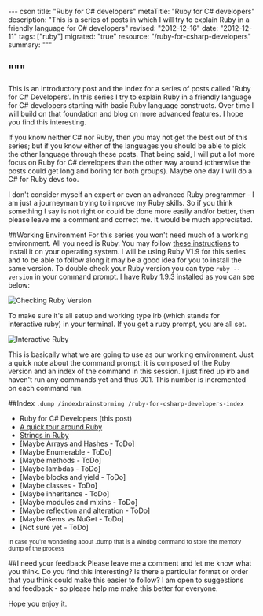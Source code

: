 --- cson
title: "Ruby for C# developers"
metaTitle: "Ruby for C# developers"
description: "This is a series of posts in which I will try to explain Ruby in a friendly language for C# developers"
revised: "2012-12-16"
date: "2012-12-11"
tags: ["ruby"]
migrated: "true"
resource: "/ruby-for-csharp-developers"
summary: """

"""
---
This is an introductory post and the index for a series of posts called 'Ruby for C# Developers'. In this series I try to explain Ruby in a friendly language for C# developers starting with basic Ruby language constructs. Over time I will build on that foundation and blog on more advanced features. I hope you find this interesting.

If you know neither C# nor Ruby, then you may not get the best out of this series; but if you know either of the languages you should be able to pick the other language through these posts. That being said, I will put a lot more focus on Ruby for C# developers than the other way around (otherwise the posts could get long and boring for both groups). Maybe one day I will do a C# for Ruby devs too. 

I don't consider myself an expert or even an advanced Ruby programmer - I am just a journeyman trying to improve my Ruby skills. So if you think something I say is not right or could be done more easily and/or better, then please leave me a comment and correct me. It would be much appreciated. 

##Working Environment
For this series you won't need much of a working environment. All you need is Ruby. You may follow [these instructions](http://www.ruby-lang.org/en/Downloads/) to install it on your operating system. I will be using Ruby V1.9 for this series and to be able to follow along it may be a good idea for you to install the same version. To double check your Ruby version you can type `ruby --version` in your command prompt. I have Ruby 1.9.3 installed as you can see below:

![Checking Ruby Version][1]

To make sure it's all setup and working type irb (which stands for interactive ruby) in your terminal. If you get a ruby prompt, you are all set. 

![Interactive Ruby][2]

This is basically what we are going to use as our working environment. Just a quick note about the command prompt: it is composed of the Ruby version and an index of the command in this session. I just fired up irb and haven't run any commands yet and thus 001. This number is incremented on each command run.

##Index
`.dump /indexbrainstorming /ruby-for-csharp-developers-index`

 - Ruby for C# Developers (this post)
 - [A quick tour around Ruby](/a-quick-tour-around-ruby)
 - [Strings in Ruby](/string-in-ruby)
 - [Maybe Arrays and Hashes - ToDo]
 - [Maybe Enumerable - ToDo]
 - [Maybe methods - ToDo]
 - [Maybe lambdas - ToDo]
 - [Maybe blocks and yield - ToDo]
 - [Maybe classes - ToDo]
 - [Maybe inheritance - ToDo]
 - [Maybe modules and mixins - ToDo]
 - [Maybe reflection and alteration - ToDo]
 - [Maybe Gems vs NuGet - ToDo]
 - [Not sure yet - ToDo]

<small>In case you're wondering about .dump that is a windbg command to store the memory dump of the process</small>

##I need your feedback
Please leave me a comment and let me know what you think. Do you find this interesting? Is there a particular format or order that you think could make this easier to follow? I am open to suggestions and feedback - so please help me make this better for everyone.

Hope you enjoy it. 


  [1]: /get/BlogPictures/ruby-for-csharp-devs/ruby-version.jpg
  [2]: /get/BlogPictures/ruby-for-csharp-devs/irb.jpg